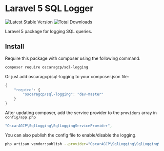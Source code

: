 # Laravel 5 SQL Logger
[![Latest Stable Version](https://poser.pugx.org/oscaragcp/SQL-Logging/version.png)](https://packagist.org/packages/oscaragcp/SQL-Logging) [![Total Downloads](https://poser.pugx.org/oscaragcp/SQL-Logging/d/total.png)](https://packagist.org/packages/oscaragcp/SQL-Logging)

Laravel 5 package for logging SQL queries.

## Install

Require this package with composer using the following command:

```bash
composer require oscaragcp/sql-logging
```

Or just add oscaragcp/sql-logging to your composer.json file:

```js
{
    "require": {
        "oscaragcp/sql-logging": "dev-master"
    }
}
```

After updating composer, add the service provider to the `providers` array in `config/app.php`

```php
"OscarAGCP\SqlLogging\SqlLoggingServiceProvider",
```

You can also publish the config file to enable/disable the logging.

```bash
php artisan vendor:publish --provider="OscarAGCP\SqlLogging\SqlLoggingServiceProvider"
```

